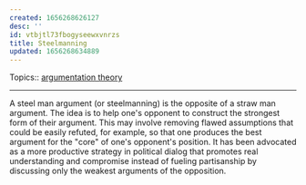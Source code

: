 ```yaml
---
created: 1656268626127
desc: ''
id: vtbjtl73fbogyseewxvnrzs
title: Steelmanning
updated: 1656268634889
---
```

   
Topics::  [argumentation theory](../topics/argumentation%20theory.md)   
   
   
---   
   
A steel man argument (or steelmanning) is the opposite of a straw man argument. The idea is to help one's opponent to construct the strongest form of their argument. This may involve removing flawed assumptions that could be easily refuted, for example, so that one produces the best argument for the "core" of one's opponent's position. It has been advocated as a more productive strategy in political dialog that promotes real understanding and compromise instead of fueling partisanship by discussing only the weakest arguments of the opposition.